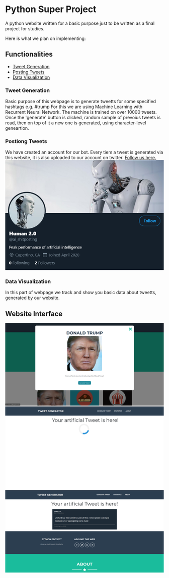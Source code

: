 # Python Super Project
A python website written for a basic purpose just to be written as a final project for studies.

Here is what we plan on implementing:

## Functionalities

* [Tweet Generation](#tweet-generation)
* [Posting Tweets](#posting-tweets)
* [Data Visualization](#data-visualization)

### Tweet Generation
Basic purpose of this webpage is to generate tweetts for some specified hashtags e.g. #trump
For this we are using Machine Learning with Recurrent Neural Network. The machine is trained on over 10000 tweets. 
Once the 'generate' button is clicked, random sample of prevoius tweets is read, then on top of it a new one is generated, using character-level geneartion.

### Postiong Tweets
We have created an account for our bot. Every tiem a tweet is generated via this website, it is also uploaded to our account on twitter. [Follow us here.](https://twitter.com/ai_shitposting)<br/>
![](README_img/twitter_account_img.png)

### Data Visualization
In this part of webpage we track and show you basic data about tweetts, generated by our website.

## Website Interface
![](README_img/generation_stage_1.png)
![](README_img/generation_stage_2.png)
![](README_img/generation_stage_3.png)
